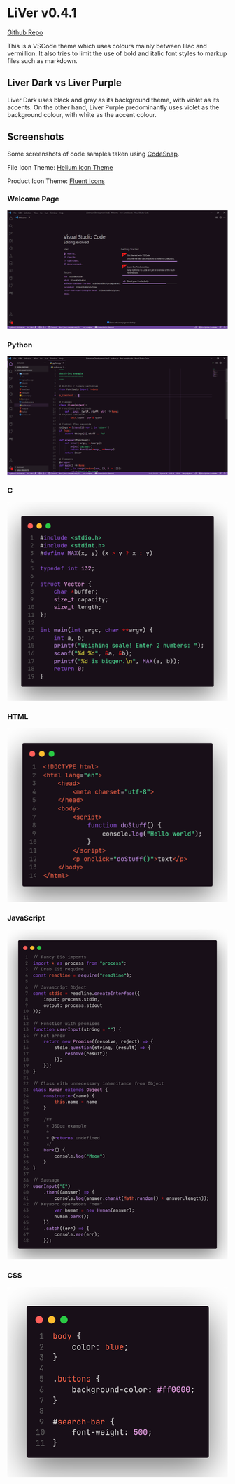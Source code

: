 # LiVer v0.4.1

[Github Repo](https://github.com/RenoirTan/liver)

This is a VSCode theme which uses colours mainly between lilac and vermillion.
It also tries to limit the use of bold and italic font styles to markup files
such as markdown.

## Liver Dark vs Liver Purple

Liver Dark uses black and gray as its background theme, with violet as its
accents. On the other hand, Liver Purple predominantly uses violet as the
background colour, with white as the accent colour.

## Screenshots

Some screenshots of code samples taken using
[CodeSnap](https://marketplace.visualstudio.com/items?itemName=adpyke.codesnap).

File Icon Theme:
[Helium Icon Theme](https://marketplace.visualstudio.com/items?itemName=helgardrichard.helium-icon-theme)

Product Icon Theme:
[Fluent Icons](https://marketplace.visualstudio.com/items?itemName=miguelsolorio.fluent-icons)

### Welcome Page

![Welcome Page](https://raw.githubusercontent.com/RenoirTan/liver/screenshots/screenshots/welcome_page.png)

### Python

![Python](https://raw.githubusercontent.com/RenoirTan/liver/screenshots/screenshots/python-s.png)

### C

![C](https://raw.githubusercontent.com/RenoirTan/liver/screenshots/screenshots/c.png)

### HTML

![HTML](https://raw.githubusercontent.com/RenoirTan/liver/screenshots/screenshots/html.png)

### JavaScript

![JavaScript](https://raw.githubusercontent.com/RenoirTan/liver/screenshots/screenshots/javascript.png)

### CSS

![CSS](https://raw.githubusercontent.com/RenoirTan/liver/screenshots/screenshots/css.png)
